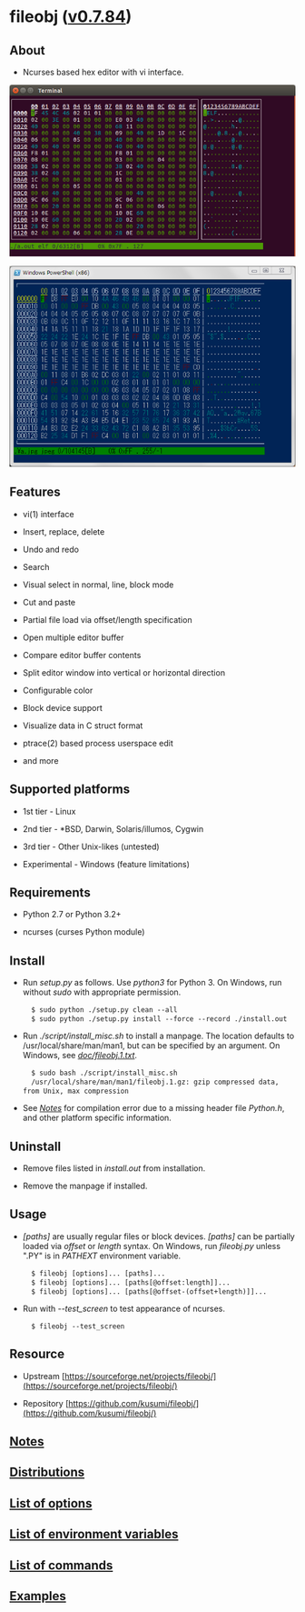 # fileobj ([v0.7.84](https://github.com/kusumi/fileobj/releases/tag/v0.7.84))

## About

+ Ncurses based hex editor with vi interface.

![fileobj-linux](https://raw.githubusercontent.com/kusumi/__misc/master/fileobj/v0.7.82/linux.png)

![fileobj-windows](https://raw.githubusercontent.com/kusumi/__misc/master/fileobj/v0.7.82/windows.png)

## Features

+ vi(1) interface

+ Insert, replace, delete

+ Undo and redo

+ Search

+ Visual select in normal, line, block mode

+ Cut and paste

+ Partial file load via offset/length specification

+ Open multiple editor buffer

+ Compare editor buffer contents

+ Split editor window into vertical or horizontal direction

+ Configurable color

+ Block device support

+ Visualize data in C struct format

+ ptrace(2) based process userspace edit

+ and more

## Supported platforms

+ 1st tier - Linux

+ 2nd tier - \*BSD, Darwin, Solaris/illumos, Cygwin

+ 3rd tier - Other Unix-likes (untested)

+ Experimental - Windows (feature limitations)

## Requirements

+ Python 2.7 or Python 3.2+

+ ncurses (curses Python module)

## Install

+ Run *setup.py* as follows. Use *python3* for Python 3. On Windows, run without *sudo* with appropriate permission.

        $ sudo python ./setup.py clean --all
        $ sudo python ./setup.py install --force --record ./install.out

+ Run *./script/install_misc.sh* to install a manpage. The location defaults to /usr/local/share/man/man1, but can be specified by an argument. On Windows, see *[doc/fileobj.1.txt](doc/fileobj.1.txt)*.

        $ sudo bash ./script/install_misc.sh
        /usr/local/share/man/man1/fileobj.1.gz: gzip compressed data, from Unix, max compression

+ See *[Notes](doc/README.notes.md)* for compilation error due to a missing header file *Python.h*, and other platform specific information.

## Uninstall

+ Remove files listed in *install.out* from installation.

+ Remove the manpage if installed.

## Usage

+ *[paths]* are usually regular files or block devices. *[paths]* can be partially loaded via *offset* or *length* syntax. On Windows, run *fileobj.py* unless ".PY" is in *PATHEXT* environment variable.

        $ fileobj [options]... [paths]...
        $ fileobj [options]... [paths[@offset:length]]...
        $ fileobj [options]... [paths[@offset-(offset+length)]]...

+ Run with *--test_screen* to test appearance of ncurses.

        $ fileobj --test_screen

## Resource

+ Upstream [https://sourceforge.net/projects/fileobj/](https://sourceforge.net/projects/fileobj/)

+ Repository [https://github.com/kusumi/fileobj/](https://github.com/kusumi/fileobj/)

## [Notes](doc/README.notes.md)

## [Distributions](doc/README.distributions.md)

## [List of options](doc/README.list_of_options.md)

## [List of environment variables](doc/README.list_of_environment_variables.md)

## [List of commands](doc/README.list_of_commands.md)

## [Examples](doc/README.examples.md)
